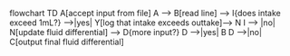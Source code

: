 flowchart TD
    A[accept input from file]
    A --> B[read line] -->
    I{does intake exceed 1mL?}
    -->|yes| Y[log that intake exceeds outtake]--> N
    I --> |no| N[update fluid differential]
    --> D{more input?}
    D -->|yes| B
    D -->|no| C[output final fluid differential]
